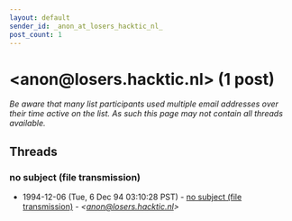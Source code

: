 ```yaml
---
layout: default
sender_id: _anon_at_losers_hacktic_nl_
post_count: 1
---
```


# <anon<span>@</span>losers.hacktic.nl> (1 post)

_Be aware that many list participants used multiple email addresses over their time active on the list. As such this page may not contain all threads available._

## Threads

### no subject (file transmission)
+ 1994-12-06 (Tue, 6 Dec 94 03:10:28 PST) - [no subject (file transmission)](/archive/1994/12/9aa94112675dba00b242b2a13b4949909a6963e40c55b49666f0acaa4222ad8f) - _\<anon@losers.hacktic.nl\>_

